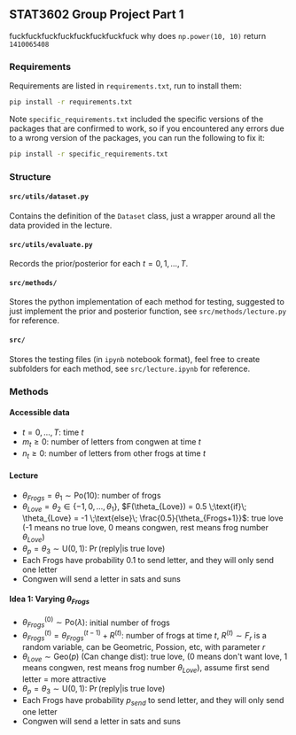## STAT3602 Group Project Part 1

fuckfuckfuckfuckfuckfuckfuckfuck why does `np.power(10, 10)` return `1410065408`

### Requirements

Requirements are listed in `requirements.txt`, run to install them:
```sh
pip install -r requirements.txt 
```
Note `specific_requirements.txt` included the specific versions of the packages that are confirmed to work, so if you encountered any errors due to a wrong version of the packages, you can run the following to fix it:
```sh
pip install -r specific_requirements.txt 
```

### Structure

#### `src/utils/dataset.py`

Contains the definition of the `Dataset` class, just a wrapper around all the data provided in the lecture.

#### `src/utils/evaluate.py`

Records the prior/posterior for each $t = 0, 1, \ldots, T$.

#### `src/methods/`

Stores the python implementation of each method for testing, suggested to just implement the prior and posterior function, see `src/methods/lecture.py` for reference.

#### `src/`

Stores the testing files (in `ipynb` notebook format), feel free to create subfolders for each method, see `src/lecture.ipynb` for reference.

### Methods

#### Accessible data

- $t = 0, \ldots, T$: time $t$
- $m_t \geq 0$: number of letters from congwen at time $t$
- $n_t \geq 0$: number of letters from other frogs at time $t$

#### Lecture

- $\theta_{Frogs} = \theta_1 \sim \mathrm{Po}(10)$: number of frogs
- $\theta_{Love} = \theta_2 \in \{-1, 0, \ldots, \theta_1\}$, $F(\theta_{Love}) = 0.5 \;\text{if}\; \theta_{Love} = -1 \;\text{else}\; \frac{0.5}{\theta_{Frogs+1}}$: true love (-1 means no true love, 0 means congwen, rest means frog number $\theta_{Love}$)
- $\theta_p = \theta_3 \sim \mathrm{U}(0,1)$: $\Pr(\text{reply}|\text{is true love})$
- Each Frogs have probability 0.1 to send letter, and they will only send one letter
- Congwen will send a letter in sats and suns

#### Idea 1: Varying $\theta_{Frogs}$

- $\theta_{Frogs}^{(0)} \sim \mathrm{Po}(\lambda)$: initial number of frogs
- $\theta_{Frogs}^{(t)} = \theta_{Frogs}^{(t-1)} + R^{(t)}$: number of frogs at time $t$, $R^{(t)} \sim F_{r}$ is a random variable, can be Geometric, Possion, etc, with parameter $r$
- $\theta_{Love} \sim \mathrm{Geo}(p)$ (Can change dist): true love, (0 means don't want love, 1 means congwen, rest means frog number $\theta_{Love}$), assume first send letter $=$ more attractive
- $\theta_p = \theta_3 \sim \mathrm{U}(0,1)$: $\Pr(\text{reply}|\text{is true love})$
- Each Frogs have probability $p_{send}$ to send letter, and they will only send one letter
- Congwen will send a letter in sats and suns
